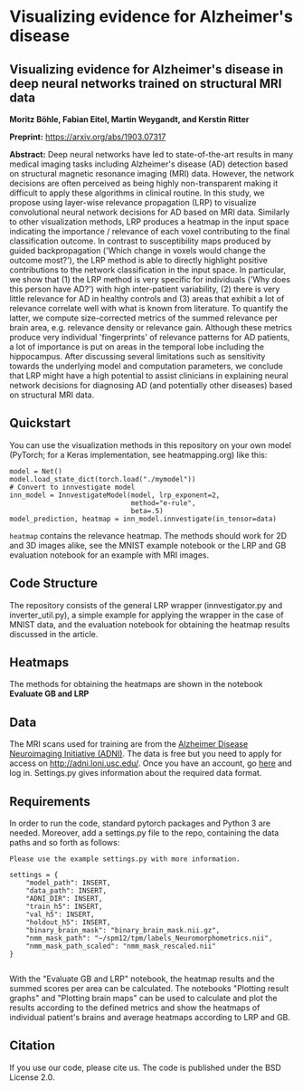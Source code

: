 # Visualizing evidence for Alzheimer's disease
## Visualizing evidence for Alzheimer's disease in deep neural networks trained on structural MRI data

**Moritz Böhle, Fabian Eitel, Martin Weygandt, and Kerstin Ritter**

**Preprint:** https://arxiv.org/abs/1903.07317

**Abstract:** Deep neural networks have led to state-of-the-art results in many medical imaging tasks including Alzheimer's disease (AD) detection based on structural magnetic resonance imaging (MRI) data. However, the network decisions are often perceived as being highly non-transparent making it difficult to apply these algorithms in clinical routine. In this study, we propose using layer-wise relevance propagation (LRP) to visualize convolutional neural network decisions for AD based on MRI data. Similarly to other visualization methods, LRP produces a heatmap in the input space indicating the importance / relevance of each voxel contributing to the final classification outcome. In contrast to susceptibility maps produced by guided backpropagation ('Which change in voxels would change the outcome most?'), the LRP method is able to directly highlight positive contributions to the network classification in the input space. In particular, we show that (1) the LRP method is very specific for individuals ('Why does this person have AD?') with high inter-patient variability, (2) there is very little relevance for AD in healthy controls and (3) areas that exhibit a lot of relevance correlate well with what is known from literature. 
  To quantify the latter, we compute size-corrected metrics of the summed relevance per brain area, e.g. relevance density or relevance gain. Although these metrics produce very individual 'fingerprints' of relevance patterns for AD patients, a lot of importance is put on areas in the temporal lobe including the hippocampus. After discussing several limitations such as sensitivity towards the underlying model and computation parameters, we conclude that LRP might have a high potential to assist clinicians in explaining neural network decisions for diagnosing AD (and potentially other diseases) based on structural MRI data. 


## Quickstart

You can use the visualization methods in this repository on your own model (PyTorch; for a Keras implementation, see heatmapping.org) like this:

    model = Net()
    model.load_state_dict(torch.load("./mymodel"))
    # Convert to innvestigate model
    inn_model = InnvestigateModel(model, lrp_exponent=2,
                                  method="e-rule",
                                  beta=.5)
    model_prediction, heatmap = inn_model.innvestigate(in_tensor=data)
    
`heatmap` contains the relevance heatmap. The methods should work for 2D and 3D images alike, see the MNIST example notebook or the LRP and GB evaluation notebook for an example with MRI images.
    

## Code Structure

The repository consists of the general LRP wrapper (innvestigator.py and inverter_util.py), a simple example for applying the wrapper in the case of MNIST data, and the evaluation notebook for obtaining the heatmap results discussed in the article. 

## Heatmaps

The methods for obtaining the heatmaps are shown in the notebook **Evaluate GB and LRP**

## Data

The MRI scans used for training are from the [Alzheimer Disease Neuroimaging Initiative (ADNI)](http://adni.loni.usc.edu/). The data is free but you need to apply for access on http://adni.loni.usc.edu/. Once you have an account, go [here](http://adni.loni.usc.edu/data-samples/access-data/) and log in. Settings.py gives information about the required data format.



## Requirements

In order to run the code, standard pytorch packages and Python 3 are needed. 
Moreover, add a settings.py file to the repo, containing the data paths and so forth as follows:

```
Please use the example settings.py with more information.

settings = {
    "model_path": INSERT, 
    "data_path": INSERT,
    "ADNI_DIR": INSERT,
    "train_h5": INSERT,
    "val_h5": INSERT,
    "holdout_h5": INSERT,
    "binary_brain_mask": "binary_brain_mask.nii.gz",
    "nmm_mask_path": "~/spm12/tpm/labels_Neuromorphometrics.nii",
    "nmm_mask_path_scaled": "nmm_mask_rescaled.nii"
}


```

With the "Evaluate GB and LRP" notebook, the heatmap results and the summed scores per area can be calculated.
The notebooks "Plotting result graphs" and "Plotting brain maps" can be used to calculate and plot the results according to the defined metrics and show the heatmaps of individual patient's brains and average heatmaps according to LRP and GB.




## Citation

If you use our code, please cite us. The code is published under the BSD License 2.0.

  
